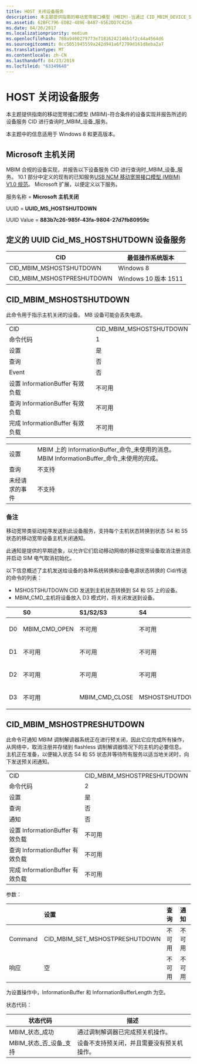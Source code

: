 ```yaml
---
title: HOST 关闭设备服务
description: 本主题提供指南的移动宽带接口模型 (MBIM)-当通过 CID_MBIM_DEVICE_SERVICES 查询符合条件的设备实现并报告所述的设备的服务。
ms.assetid: 62BFC796-EDB2-489E-B487-65E2DD7C4256
ms.date: 04/20/2017
ms.localizationpriority: medium
ms.openlocfilehash: 708a9460279773e71816242146b1f2c44a4564d6
ms.sourcegitcommit: 0cc5051945559a242d941a6f2799d161d8eba2a7
ms.translationtype: MT
ms.contentlocale: zh-CN
ms.lasthandoff: 04/23/2019
ms.locfileid: "63349648"
---
```

# <a name="host-shutdown-device-service"></a>HOST 关闭设备服务


本主题提供指南的移动宽带接口模型 (MBIM)-符合条件的设备实现并报告所述的设备服务 CID 进行查询时\_MBIM\_设备\_服务。

本主题中的信息适用于 Windows 8 和更高版本。

## <a name="microsoft-host-shutdown"></a>Microsoft 主机关闭


MBIM 合规的设备实现，并报告以下设备服务 CID 进行查询时\_MBIM\_设备\_服务。 10.1 部分中定义的现有的已知服务[USB NCM 移动宽带接口模型 (MBIM) V1.0 规范](https://go.microsoft.com/fwlink/p/?linkid=320791)。 Microsoft 扩展，以便定义以下服务。

服务名称 = **Microsoft 主机关闭**

UUID = **UUID\_MS\_HOSTSHUTDOWN**

UUID Value = **883b7c26-985f-43fa-9804-27d7fb80959c**

## <a name="defined-cids-for-uuidmshostshutdown-device-service"></a>定义的 UUID Cid\_MS\_HOSTSHUTDOWN 设备服务


| CID                          | 最低操作系统版本       |
|------------------------------|--------------------------|
| CID\_MBIM\_MSHOSTSHUTDOWN    | Windows 8                |
| CID\_MBIM\_MSHOSTPRESHUTDOWN | Windows 10 版本 1511 |

 

## <a name="cidmbimmshostshutdown"></a>CID\_MBIM\_MSHOSTSHUTDOWN


此命令用于指示主机关闭的设备。 MB 设备可能会丢失电源。

|                                      |                           |
|--------------------------------------|---------------------------|
| CID                                  | CID\_MBIM\_MSHOSTSHUTDOWN |
| 命令代码                         | 1                         |
| 设置                                  | 是                       |
| 查询                                | 否                        |
| Event                                | 否                        |
| 设置 InformationBuffer 有效负载        | 不可用                       |
| 查询 InformationBuffer 有效负载      | 不可用                       |
| 完成 InformationBuffer 有效负载 | 不可用                       |

 

|                   |                                                                                                      |
|-------------------|------------------------------------------------------------------------------------------------------|
| 设置               | MBIM 上的 InformationBuffer\_命令\_未使用的消息。 MBIM InformationBuffer\_命令\_未使用的完成。 |
| 查询             | 不支持                                                                                          |
| 未经请求的事件 | 不支持                                                                                          |

 

### <a name="remarks"></a>备注

移动宽带类驱动程序发送到此设备服务，支持每个主机状态转换到状态 S4 和 S5 状态的移动宽带设备主机关闭通知。

此通知是提供的早期迹象，以允许它们启动移动网络的移动宽带设备取消注册消息并启动 SIM 电气取消初始化。

以下信息概述了主机发送给设备的各种系统转换和设备电源状态转换的 Cid/传送的命令的列表：

-   MSHOSTSHUTDOWN CID 发送到主机状态转换到 S4 和 S5 上的设备。
-   MBIM\_CMD\_主机将设备放入 D3 模式时，将关闭发送到设备。

<table>
<colgroup>
<col width="20%" />
<col width="20%" />
<col width="20%" />
<col width="20%" />
<col width="20%" />
</colgroup>
<thead>
<tr class="header">
<th align="left"></th>
<th align="left">S0</th>
<th align="left">S1/S2/S3</th>
<th align="left">S4</th>
<th align="left">S5</th>
</tr>
</thead>
<tbody>
<tr class="odd">
<td align="left"><p>D0</p></td>
<td align="left"><p>MBIM_CMD_OPEN</p></td>
<td align="left"><p>不可用</p></td>
<td align="left"><p>不可用</p></td>
<td align="left"><p>不可用</p></td>
</tr>
<tr class="even">
<td align="left"><p>D1</p></td>
<td align="left"><p>不可用</p></td>
<td align="left"><p>不可用</p></td>
<td align="left"><p>不可用</p></td>
<td align="left"><p>不可用</p></td>
</tr>
<tr class="odd">
<td align="left"><p>D2</p></td>
<td align="left"><p>不可用</p></td>
<td align="left"><p>不可用</p></td>
<td align="left"><p>不可用</p></td>
<td align="left"><p>不可用</p></td>
</tr>
<tr class="even">
<td align="left"><p>D3</p></td>
<td align="left"><p>不可用</p></td>
<td align="left"><p>MBIM_CMD_CLOSE</p></td>
<td align="left"><p>MSHOSTSHUTDOWN</p></td>
<td align="left"><p>MSHOSTSHUTDOWN</p></td>
</tr>
</tbody>
</table>

 

## <a name="cidmbimmshostpreshutdown"></a>CID\_MBIM\_MSHOSTPRESHUTDOWN


此命令可通知 MBIM 调制解调器系统正在进行预关闭，因此它应完成所有操作，从网络中，取消注册并存储到 flashless 调制解调器情况下的主机的必要信息。 主机正在准备，以便输入状态 S4 和 S5 状态并等待所有服务以适当地关闭时，向下发送预关闭通知。

|                                      |                              |
|--------------------------------------|------------------------------|
| CID                                  | CID\_MBIM\_MSHOSTPRESHUTDOWN |
| 命令代码                         | 2                            |
| 设置                                  | 是                          |
| 查询                                | 否                           |
| 通知                         | 否                           |
| 设置 InformationBuffer 有效负载        | 不可用                          |
| 查询 InformationBuffer 有效负载      | 不可用                          |
| 完成 InformationBuffer 有效负载 | 不可用                          |

 

参数：

<table>
<colgroup>
<col width="25%" />
<col width="25%" />
<col width="25%" />
<col width="25%" />
</colgroup>
<thead>
<tr class="header">
<th align="left"></th>
<th align="left">设置</th>
<th align="left">查询</th>
<th align="left">通知</th>
</tr>
</thead>
<tbody>
<tr class="odd">
<td align="left">Command</td>
<td align="left">CID_MBIM_SET_MSHOSTPRESHUTDOWN</td>
<td align="left">不可用</td>
<td align="left">不可用</td>
</tr>
<tr class="even">
<td align="left">响应</td>
<td align="left">空</td>
<td align="left">不可用</td>
<td align="left">不可用</td>
</tr>
</tbody>
</table>

 

为设置操作中，InformationBuffer 和 InformationBufferLength 为空。

状态代码：

| 状态代码                       | 描述                                                                         |
|-----------------------------------|-------------------------------------------------------------------------------------|
| MBIM\_状态\_成功             | 通过调制解调器已完成预关机操作。                                     |
| MBIM\_状态\_否\_设备\_支持 | 设备不支持预关闭，并且需要没有预关机操作。 |

 

 

 





